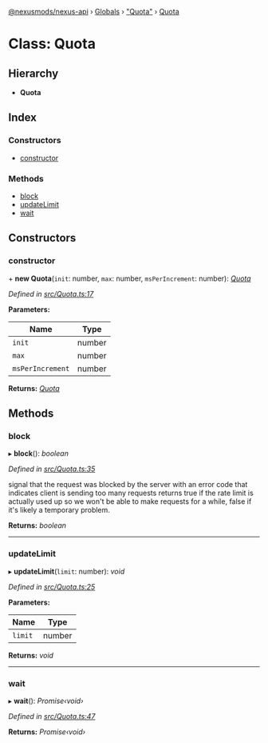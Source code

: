 [@nexusmods/nexus-api](../README.md) › [Globals](../globals.md) › ["Quota"](../modules/_quota_.md) › [Quota](_quota_.quota.md)

# Class: Quota

## Hierarchy

* **Quota**

## Index

### Constructors

* [constructor](_quota_.quota.md#constructor)

### Methods

* [block](_quota_.quota.md#block)
* [updateLimit](_quota_.quota.md#updatelimit)
* [wait](_quota_.quota.md#wait)

## Constructors

###  constructor

\+ **new Quota**(`init`: number, `max`: number, `msPerIncrement`: number): *[Quota](_quota_.quota.md)*

*Defined in [src/Quota.ts:17](https://github.com/Nexus-Mods/node-nexus-api/blob/3265db7/src/Quota.ts#L17)*

**Parameters:**

Name | Type |
------ | ------ |
`init` | number |
`max` | number |
`msPerIncrement` | number |

**Returns:** *[Quota](_quota_.quota.md)*

## Methods

###  block

▸ **block**(): *boolean*

*Defined in [src/Quota.ts:35](https://github.com/Nexus-Mods/node-nexus-api/blob/3265db7/src/Quota.ts#L35)*

signal that the request was blocked by the server with an error code that
indicates client is sending too many requests
returns true if the rate limit is actually used up so we won't be able to
make requests for a while, false if it's likely a temporary problem.

**Returns:** *boolean*

___

###  updateLimit

▸ **updateLimit**(`limit`: number): *void*

*Defined in [src/Quota.ts:25](https://github.com/Nexus-Mods/node-nexus-api/blob/3265db7/src/Quota.ts#L25)*

**Parameters:**

Name | Type |
------ | ------ |
`limit` | number |

**Returns:** *void*

___

###  wait

▸ **wait**(): *Promise‹void›*

*Defined in [src/Quota.ts:47](https://github.com/Nexus-Mods/node-nexus-api/blob/3265db7/src/Quota.ts#L47)*

**Returns:** *Promise‹void›*
